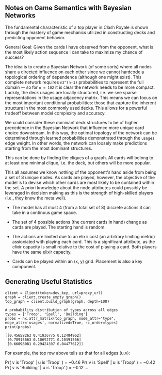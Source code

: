 
## Notes on Game Semantics with Bayesian Networks

The fundamental characteristic of a top player in Clash Royale is shown through the mastery of game mechanics utilized in constructing decks and predicting opponent behavior. 

General Goal: Given the cards I have observed from the opponent, what is the most likely action sequence I can take to maximize my chance of success?

The idea is to create a Bayesian Network (of some sorts) where all nodes share a directed influence on each other since we cannot hardcode a topological ordering of dependence (although one might exist). This complete network requires `n2^(n-1)` probabilities to represent the full domain -- so for `n = 102` it is clear the network needs to be more compact. Luckily, the deck usages are locally structured, i.e. we see sparse representations in the usage adjacency matrix. This means we can focus on the most important conditional probabilities: those that capture the inherent structure in the most commonly used decks. This allows for a powerful tradeoff between model complexity and accuracy.  

We could consider these dominant deck structures to be of higher precedence in the Bayesian Network that influence more unique card choice downstream. In this way, the optimal topology of the network can be determined through learned probabilities demonstrated through the `usages` edge weight. In other words, the network can loosely make predictions starting from the most dominant structures.

This can be done by finding the cliques of a graph. All cards will belong to at least one minimal clique, i.e. the deck, but others will be more popular.  

This all assumes we know nothing of the opponent's hand aside from being a set of 8 unique nodes. As cards are played, however, the objective of the model is to devise which other cards are most likely to be contained within the set. A priori knowledge about the node attributes could possibly be leveraged in decision making as this is the strength of high-skilled players (i.e., they know the meta well). 


- The model has at most 4 (from a total set of 8) discrete actions it can take in a continous game space. 

- The set of 4 possible actions (the current cards in hand) change as cards are played. The starting hand is random.

- The actions are limited due to an elixir cost (an arbitrary limiting metric) assiociated with playing each card. This is a significant attribute, as the elixir capacity is small relative to the cost of playing a card. Both players have the same elixir capacity.

- Cards can be played within an (x, y) grid. Placement is also a key component.


## Generating Useful Statistics 

```
client = Client(token=dev_key, url=proxy_url)
graph = client.create_empty_graph()
top_graph = client.build_graph(graph, depth=100)

# probability distribution of types across all edges 
types = ['Troop', 'Spell', 'Building']
probs = nx.attr_matrix(top_graph, node_attr="type", edge_attr='usages', normalized=True, rc_order=types)
print(probs)
```

```
[[0.45658263 0.41936775 0.12404962]
 [0.78915663 0.10692771 0.10391566]
 [0.66098081 0.29424307 0.04477612]]
```

For example, the top row above tells us that for all edges (u,v):

Pr( v is 'Troop' | u is 'Troop' ) = ~0.46
Pr( v is 'Spell' | u is 'Troop' ) = ~0.42
Pr( v is 'Building' | u is 'Troop' ) = ~0.12
...



